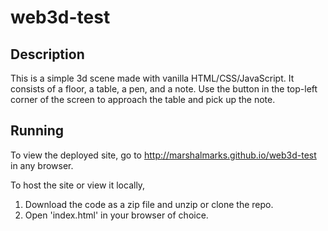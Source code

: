 # web3d-test

## Description

This is a simple 3d scene made with vanilla HTML/CSS/JavaScript. It consists of a floor, a table, a pen, and a note. Use the button in the top-left corner of the screen to approach the table and pick up the note.

## Running

To view the deployed site, go to http://marshalmarks.github.io/web3d-test in any browser.

To host the site or view it locally,

1. Download the code as a zip file and unzip or clone the repo.
2. Open 'index.html' in your browser of choice.